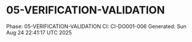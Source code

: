 # 05-VERIFICATION-VALIDATION
Phase: 05-VERIFICATION-VALIDATION
CI: CI-DO001-006
Generated: Sun Aug 24 22:41:17 UTC 2025
